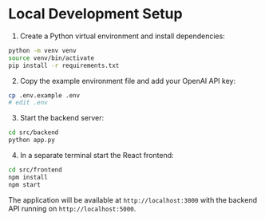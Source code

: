 # Local Development Setup

1. Create a Python virtual environment and install dependencies:

```bash
python -m venv venv
source venv/bin/activate
pip install -r requirements.txt
```

2. Copy the example environment file and add your OpenAI API key:

```bash
cp .env.example .env
# edit .env
```

3. Start the backend server:

```bash
cd src/backend
python app.py
```

4. In a separate terminal start the React frontend:

```bash
cd src/frontend
npm install
npm start
```

The application will be available at `http://localhost:3000` with the backend API running on `http://localhost:5000`.
